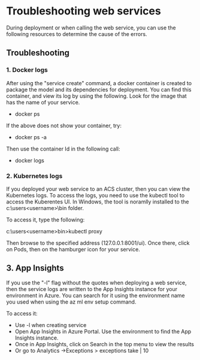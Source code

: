# Troubleshooting web services
During deployment or when calling the web service, you can use the following resources to determine the cause of the errors.

## Troubleshooting

### 1. Docker logs

After using the "service create" command, a docker container is created to package the model and its dependencies for deployment. You can find this container, and view its log by using the following. Look for the image that has the name of your service.

- docker ps

If the above does not show your container, try:

- docker ps -a

Then use the container Id in the following call:

- docker logs <containerid>

### 2. Kubernetes logs

If you deployed your web service to an ACS cluster, then you can view the Kubernetes logs. To access the logs, you need to use the kubectl tool to access the Kuberentes UI. In Windows, the tool is noramlly installed to the c:\users\<username>\bin folder.

To access it, type the following:

c:\users\<username>bin>kubectl proxy

Then browse to the specified address (127.0.0.1:8001/ui). Once there, click on Pods, then on the hamburger icon for your service.


## 3. App Insights

If you use the "-l" flag without the quotes when deploying a web service, then the service logs are written to the App Insights instance for your environment in Azure. You can search for it using the environment name you used when using the az ml env setup command.

To access it:

- Use -l when creating service
- Open App Insights in Azure Portal. Use the environment to find the App Insights instance.
- Once in App Insights, click on Search in the top menu to view the results
- Or go to Analytics ->Exceptions > exceptions take | 10